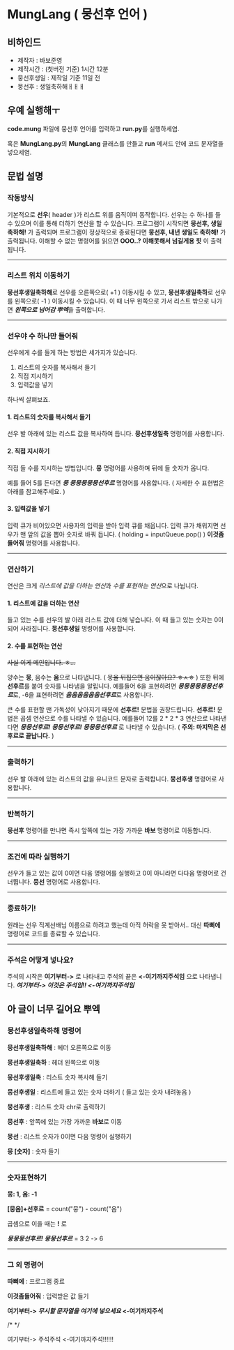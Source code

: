 # MungLang ( 뭉선후 언어 )

## 비하인드
* 제작자 : 바보준영
* 제작시간 : (첫버전 기준) 1시간 12분
* 뭉선후생일 : 제작일 기준 11일 전
* 뭉선후 : 생일축하해ㅐㅐㅐ

## 우예 실행해ㅜ
**code.mung** 파일에 뭉선후 언어를 입력하고 **run.py**를 실행하세염.

혹은 **MungLang.py**의 **MungLang** 클래스를 만들고 **run** 메서드 안에 코드 문자열을 넣으세염.

## 문법 설명
### 작동방식
기본적으로 **선우**( header )가 리스트 위를 움직이며 동작합니다. 선우는 수 하나를 들 수 있으며 이를 통해 더하기 연산을 할 수 있습니다. 프로그램이 시작되면 **뭉선후, 생일축하해!** 가 출력되며 프로그램이 정상적으로 종료된다면 **뭉선후, 내년 생일도 축하해!** 가 출력됩니다. 이해할 수 없는 명령어를 읽으면 **OOO..? 이해못해서 넘길게용 힛** 이 출력됩니다.

---

### 리스트 위치 이동하기
**뭉선후생일축하해**로 선우를 오른쪽으로( +1 ) 이동시킬 수 있고,
**뭉선후생일축하**로 선우를 왼쪽으로( -1 ) 이동시킬 수 있습니다. 이 때 너무 왼쪽으로 가서 리스트 밖으로 나가면 ***왼쪽으로 넘어감 뿌엑***을 출력합니다.

---

### 선우야 수 하나만 들어줘
선우에게 수를 들게 하는 방법은 세가지가 있습니다.
1. 리스트의 숫자를 복사해서 들기
2. 직접 지시하기
3. 입력값을 넣기

하나씩 살펴보죠.
#### 1. 리스트의 숫자를 복사해서 들기
선우 발 아래에 있는 리스트 값을 복사하여 듭니다. **뭉선후생일축** 명령어를 사용합니다.

#### 2. 직접 지시하기
직접 들 수를 지시하는 방법입니다. **뭉** 명령어를 사용하며 뒤에 들 숫자가 옵니다.

예를 들어 5를 든다면 ***뭉 뭉뭉뭉뭉뭉선후르*** 명령어를 사용합니다. ( 자세한 수 표현법은 아래를 참고해주세요. )

#### 3. 입력값을 넣기
입력 큐가 비어있으면 사용자의 입력을 받아 입력 큐를 채웁니다. 입력 큐가 채워지면 선우가 맨 앞의 값을 뽑아 숫자로 바꿔 듭니다. ( holding = inputQueue.pop() ) **이것좀들어줘** 명령어를 사용합니다.

---

### 연산하기
연산은 크게 *리스트에 값을 더하는 연산*과 *수를 표현하는 연산*으로 나뉩니다.

#### 1. 리스트에 값을 더하는 연산
들고 있는 수를 선우의 발 아래 리스트 값에 더해 넣습니다. 이 때 들고 있는 숫자는 0이 되어 사라집니다.
**뭉선후생일** 명령어를 사용합니다.

#### 2. 수를 표현하는 연산
~~사실 이게 메인입니다. ㅎ...~~

양수는 **뭉**, 음수는 **옴**으로 나타냅니다. ( ~~뭉을 뒤집으면 옴이잖아요? ㅎㅅㅎ~~ ) 또한 뒤에 **선후르**를 붙여 숫자를 나타냄을 알립니다. 예를들어 6을 표현하려면 ***뭉뭉뭉뭉뭉뭉선후르***로, -6을 표현하려면 ***옴옴옴옴옴옴선후르***로 사용합니다.

큰 수를 표현할 땐 가독성이 낮아지기 때문에 **선후르!** 문법을 권장드립니다. **선후르!** 문법은 곱셈 연산으로 수를 나타낼 수 있습니다. 예를들어 12를 2 * 2 * 3 연산으로 나타낸다면 ***뭉뭉선후르! 뭉뭉선후르! 뭉뭉뭉선후르*** 로 나타낼 수 있습니다. ( **주의: 마지막은 선후르로 끝납니다.** )

---

### 출력하기 
선우 발 아래에 있는 리스트의 값을 유니코드 문자로 출력합니다. **뭉선후생** 명령어로 사용합니다.

---

### 반복하기
**뭉선후** 명령어를 만나면 즉시 앞쪽에 있는 가장 가까운 **바보** 명령어로 이동합니다.

---

### 조건에 따라 실행하기
선우가 들고 있는 값이 0이면 다음 명령어를 실행하고 0이 아니라면 다다음 명령어로 건너뜁니다. **뭉선** 명령어로 사용합니다.

---

### 종료하기!
원래는 선우 직계선배님 이름으로 하려고 했는데 아직 허락을 못 받아서.. 대신 **따삐에** 명령어로 코드를 종료할 수 있습니다.

---

### 주석은 어떻게 넣나요?
주석의 시작은 **여기부터->** 로 나타내고 주석의 끝은 **<-여기까지주석임** 으로 나타냅니다.
***여기부터-> 이것은 주석임!! <-여기까지주석임***

## 아 글이 너무 길어요 뿌엑

### 뭉선후생일축하해 명령어
**뭉선후생일축하해** : 헤더 오른쪽으로 이동

**뭉선후생일축하** : 헤더 왼쪽으로 이동

**뭉선후생일축** : 리스트 숫자 복사해 들기

**뭉선후생일** : 리스트에 들고 있는 숫자 더하기 ( 들고 있는 숫자 내려놓음 ) 

**뭉선후생** : 리스트 숫자 chr로 출력하기

**뭉선후** : 앞쪽에 있는 가장 가까운 **바보**로 이동

**뭉선** : 리스트 숫자가 0이면 다음 명령어 실행하기

**뭉 [숫자]** : 숫자 들기


---

### 숫자표현하기

**뭉: 1, 옴: -1**

**[뭉옴]+선후르** = count("뭉") - count("옴")

곱셈으로 이을 때는 **!** 로

***뭉뭉뭉선후르! 뭉뭉선후르*** = 3 2 -> 6

---
### 그 외 명령어

**따삐에** : 프로그램 종료

**이것좀들어줘** : 입력받은 값 들기

**여기부터-> *무시할 문자열을 여기에 넣으세요* <-여기까지주석**

/*  */

여기부터-> 주석주석 <-여기까지주석!!!!!!
